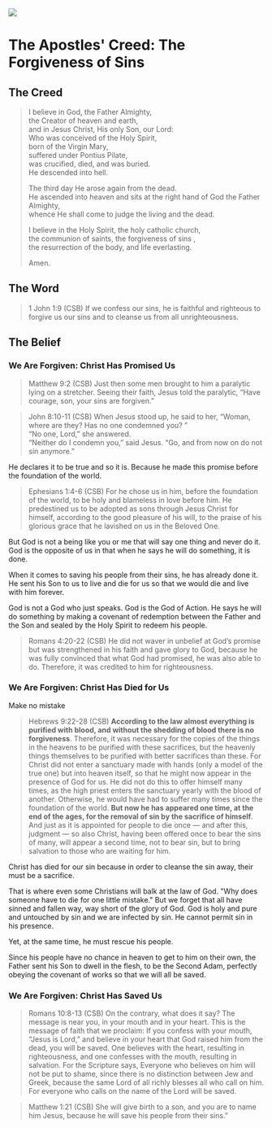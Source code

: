 <img class="intro-right" src="/images/art-apostles-creed.png">

# The Apostles' Creed: The Forgiveness of Sins

## The Creed

>I believe in God, the Father Almighty,  
>the Creator of heaven and earth,  
>and in Jesus Christ, His only Son, our Lord:  
>Who was conceived of the Holy Spirit,  
>born of the Virgin Mary,  
>suffered under Pontius Pilate,  
>was crucified, died, and was buried.  
>He descended into hell.  
>  
>The third day He arose again from the dead.  
>He ascended into heaven and sits at the right hand of God the Father Almighty,  
>whence He shall come to judge the living and the dead.  
>  
>I believe in the Holy Spirit, the holy catholic church,  
>the communion of saints,<bgy> the forgiveness of sins </bgy>,  
>the resurrection of the body, and life everlasting.  
>  
>Amen.

## The Word

>1 John 1:9 (CSB) If we confess our sins, he is faithful and righteous to forgive us our sins and to cleanse us from all unrighteousness.

## The Belief

### We Are Forgiven: Christ Has Promised Us

>Matthew 9:2 (CSB) Just then some men brought to him a paralytic lying on a stretcher. Seeing their faith, Jesus told the paralytic, “Have courage, son, your sins are forgiven.”

>John 8:10-11 (CSB) When Jesus stood up, he said to her, “Woman, where are they? Has no one condemned you? ”  
>“No one, Lord,” she answered.  
>“Neither do I condemn you,” said Jesus. “Go, and from now on do not sin anymore.”

He declares it to be true and so it is. Because he made this promise before the foundation of the world.

>Ephesians 1:4-6 (CSB) For he chose us in him, before the foundation of the world, to be holy and blameless in love before him. He predestined us to be adopted as sons through Jesus Christ for himself, according to the good pleasure of his will, to the praise of his glorious grace that he lavished on us in the Beloved One.

But God is not a being like you or me that will say one thing and never do it. God is the opposite of us in that when he says he will do something, it is done.

When it comes to saving his people from their sins, he has already done it. He sent his Son to us to live and die for us so that we would die and live with him forever.

God is not a God who just speaks. God is the God of Action. He says he will do something by making a covenant of redemption between the Father and the Son and sealed by the Holy Spirit to redeem his people.

>Romans 4:20-22 (CSB) He did not waver in unbelief at God’s promise but was strengthened in his faith and gave glory to God, because he was fully convinced that what God had promised, he was also able to do. Therefore, it was credited to him for righteousness.

### We Are Forgiven: Christ Has Died for Us

Make no mistake

>Hebrews 9:22-28 (CSB) **According to the law almost everything is purified with blood, and without the shedding of blood there is no forgiveness**. Therefore, it was necessary for the copies of the things in the heavens to be purified with these sacrifices, but the heavenly things themselves to be purified with better sacrifices than these. For Christ did not enter a sanctuary made with hands (only a model of the true one) but into heaven itself, so that he might now appear in the presence of God for us. He did not do this to offer himself many times, as the high priest enters the sanctuary yearly with the blood of another. Otherwise, he would have had to suffer many times since the foundation of the world. **But now he has appeared one time, at the end of the ages, for the removal of sin by the sacrifice of himself**. And just as it is appointed for people to die once — and after this, judgment — so also Christ, having been offered once to bear the sins of many, will appear a second time, not to bear sin, but to bring salvation to those who are waiting for him.

Christ has died for our sin because in order to cleanse the sin away, their must be a sacrifice.

That is where even some Christians will balk at the law of God. "Why does someone have to die for one little mistake." But we forget that all have sinned and fallen way, way short of the glory of God. God is holy and pure and untouched by sin and we are infected by sin. He cannot permit sin in his presence. 

Yet, at the same time, he must rescue his people.

Since his people have no chance in heaven to get to him on their own, the Father sent his Son to dwell in the flesh, to be the Second Adam, perfectly obeying the covenant of works so that we will all be saved.

### We Are Forgiven: Christ Has Saved Us

>Romans 10:8-13 (CSB) On the contrary, what does it say? The message is near you, in your mouth and in your heart. This is the message of faith that we proclaim: If you confess with your mouth, “Jesus is Lord,” and believe in your heart that God raised him from the dead, you will be saved. One believes with the heart, resulting in righteousness, and one confesses with the mouth, resulting in salvation. For the Scripture says, Everyone who believes on him will not be put to shame, since there is no distinction between Jew and Greek, because the same Lord of all richly blesses all who call on him. For everyone who calls on the name of the Lord will be saved.

>Matthew 1:21 (CSB) She will give birth to a son, and you are to name him Jesus, because he will save his people from their sins.”
